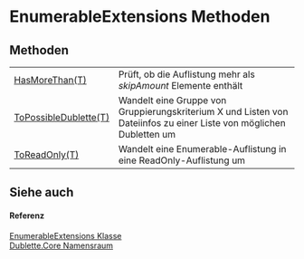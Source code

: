 # EnumerableExtensions Methoden




## Methoden
<table>
<tr>
<td><a href="ccbd56de-297e-2270-7b7f-98a91b4ca018">HasMoreThan(T)</a></td>
<td>Prüft, ob die Auflistung mehr als <em>skipAmount</em> Elemente enthält</td></tr>
<tr>
<td><a href="e95333f1-1976-91ba-5c60-74c6ad52c872">ToPossibleDublette(T)</a></td>
<td>Wandelt eine Gruppe von Gruppierungskriterium X und Listen von Dateiinfos zu einer Liste von möglichen Dubletten um</td></tr>
<tr>
<td><a href="0ff8bd76-b4cf-2598-16e7-5ae12988d44e">ToReadOnly(T)</a></td>
<td>Wandelt eine Enumerable-Auflistung in eine ReadOnly-Auflistung um</td></tr>
</table>

## Siehe auch


#### Referenz
<a href="db8ba843-b6a9-c039-c41f-3125832bf9f7">EnumerableExtensions Klasse</a>  
<a href="dc542d58-7cb6-5365-cce9-cfa395b16559">Dublette.Core Namensraum</a>  
